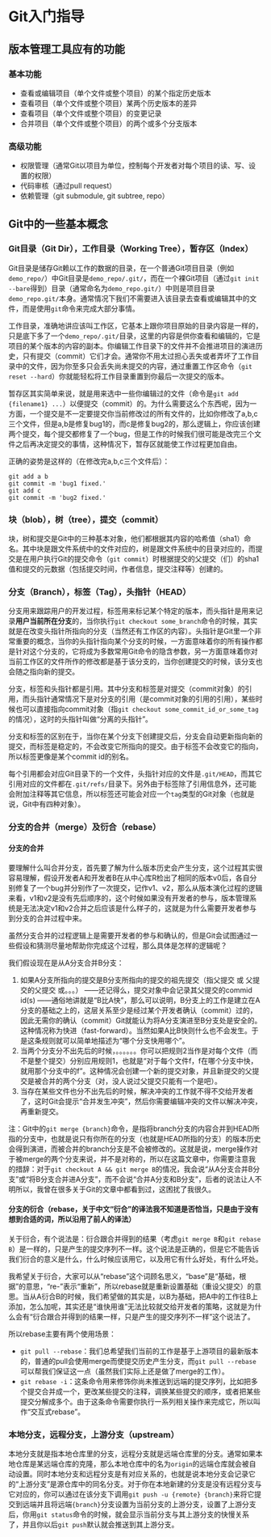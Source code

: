 Git入门指导
===========

版本管理工具应有的功能
----------------------

### 基本功能

- 查看或编辑项目（单个文件或整个项目）的某个指定历史版本
- 查看项目（单个文件或整个项目）某两个历史版本的差异
- 查看项目（单个文件或整个项目）的变更记录
- 合并项目（单个文件或整个项目）的两个或多个分支版本

### 高级功能

- 权限管理（通常Git以项目为单位，控制每个开发者对每个项目的读、写、设置的权限）
- 代码审核（通过pull request）
- 依赖管理（git submodule, git subtree, repo）

Git中的一些基本概念
-------------------

### Git目录（Git Dir），工作目录（Working Tree），暂存区（Index）

Git目录是储存Git赖以工作的数据的目录，在一个普通Git项目目录（例如`demo_repo/`）中Git目录是`demo_repo/.git/`，而在一个裸Git项目（通过`git init --bare`得到）目录（通常命名为`demo_repo.git/`）中则是项目目录`demo_repo.git/`本身。通常情况下我们不需要进入该目录去查看或编辑其中的文件，而是使用`git`命令来完成大部分事情。

工作目录，准确地讲应该叫工作区，它基本上跟你项目原始的目录内容是一样的，只是底下多了一个`demo_repo/.git/`目录，这里的内容是供你查看和编辑的，它是项目的某个版本的内容的副本。你编辑工作目录下的文件并不会推进项目的演进历史，只有提交（commit）它们才会。通常你不用太过担心丢失或者弄坏了工作目录中的文件，因为你至多只会丢失尚未提交的内容，通过重置工作区命令（`git reset --hard`）你就能轻松将工作目录重置到你最后一次提交的版本。

暂存区其实简单来说，就是用来选中一些你编辑过的文件（命令是`git add {filename1} ...`）以便提交（commit）的。为什么需要这么个东西呢，因为一方面，一个提交是不一定要提交你当前修改过的所有文件的，比如你修改了a,b,c三个文件，但是a,b是修复bug1的，而c是修复bug2的，那么逻辑上，你应该创建两个提交，每个提交都修复了一个bug，但是工作的时候我们很可能是改完三个文件之后再决定提交的事情，这种情况下，暂存区就能使工作过程更加自由。

正确的姿势是这样的（在修改完a,b,c三个文件后）：

```shell
git add a b
git commit -m 'bug1 fixed.'
git add c
git commit -m 'bug2 fixed.'
```

### 块（blob），树（tree），提交（commit）

块，树和提交是Git中的三种基本对象，他们都根据其内容的哈希值（sha1）命名。其中块是跟文件系统中的文件对应的，树是跟文件系统中的目录对应的，而提交是在用户执行Git的提交命令（`git commit`）时根据提交的父提交（们）的sha1值和提交的元数据（包括提交时间，作者信息，提交注释等）创建的。

### 分支（Branch），标签（Tag），头指针（HEAD）

分支用来跟踪用户的开发过程，标签用来标记某个特定的版本，而头指针是用来记录**用户当前所在分支**的，当你执行`git checkout some_branch`命令的时候，其实就是在改变头指针所指向的分支（当然还有工作区的内容）。头指针是Git里一个非常重要的概念，当你的头指针指向某个分支的时候，一方面意味着你的所有操作都是针对这个分支的，它将成为多数常用Git命令的隐含参数，另一方面意味着你对当前工作区的文件所作的修改都是基于该分支的，当你创建提交的时候，该分支也会随之指向新的提交。

分支，标签和头指针都是引用。其中分支和标签是对提交（commit对象）的引用，而头指针通常情况下是对分支的引用（是commit对象的引用的引用），某些时候也可以直接指向commit对象（指`git checkout some_commit_id_or_some_tag`的情况），这时的头指针叫做“分离的头指针”。

分支和标签的区别在于，当你在某个分支下创建提交后，分支会自动更新指向新的提交，而标签是稳定的，不会改变它所指向的提交。由于标签不会改变它的指向，所以标签更像是某个commit id的别名。

每个引用都会对应Git目录下的一个文件，头指针对应的文件是`.git/HEAD`，而其它引用对应的文件都在`.git/refs/`目录下。另外由于标签除了引用信息外，还可能会附加注释等其它信息，所以标签还可能会对应一个`tag`类型的Git对象（也就是说，Git中有四种对象）。

### 分支的合并（merge）及衍合（rebase）

#### 分支的合并

要理解什么叫合并分支，首先要了解为什么版本历史会产生分支，这个过程其实很容易理解，假设开发者A和开发者B在从中心库R检出了相同的版本v0后，各自分别修复了一个bug并分别作了一次提交，记作v1、v2，那么从版本演化过程的逻辑来看，v1和v2是没有先后顺序的，这个时候如果没有开发者的参与，版本管理系统是无法决定v1和v2合并之后应该是什么样子的，这就是为什么需要开发者参与到分支的合并过程中来。

虽然分支合并的过程逻辑上是需要开发者的参与和确认的，但是Git会试图通过一些假设和猜测尽量地帮助你完成这个过程，那么具体是怎样的逻辑呢？

我们假设现在是从A分支合并B分支：

1. 如果A分支所指向的提交是B分支所指向的提交的祖先提交（指父提交 或 父提交的父提交 或。。。） ——还记得么，提交对象中会记录其父提交的commid id(s) ——通俗地讲就是“B比A快”，那么可以说明，B分支上的工作是建立在A分支的基础之上的，这层关系至少是经过某个开发者确认（commit）过的，因此无需你的确认（commit）Git就能认为将A分支演进至B分支处是安全的。这种情况称为快进（fast-forward）。当然如果A比B快则什么也不会发生。于是这条规则就可以简单地描述为“哪个分支快用哪个”。
2. 当两个分支分不出先后的时候，。。。。。。你可以把规则2当作是对每个文件（而不是整个提交）分别应用规则1，也就是“对于每个文件f，f在哪个分支中快，就用那个分支中的f”。这种情况会创建一个新的提交对象，并且新提交的父提交是被合并的两个分支（对，没人说过父提交只能有一个是吧）。
3. 当存在某些文件也分不出先后的时候，解决冲突的工作就不得不交给开发者了，这时Git会提示“合并发生冲突”，然后你需要编辑冲突的文件以解决冲突，再重新提交。

注：Git中的`git merge {branch}`命令，是指将branch分支的内容合并到HEAD所指的分支中，也就是说只有你所在的分支（也就是HEAD所指的分支）的版本历史会得到演进，而被合并的branch分支是不会被修改的。这就是说，merge操作对于被merge的两个分支来说，并不是对称的，所以在这篇文章中，你需要注意我的措辞：对于`git checkout A && git merge B`的情况，我会说“从A分支合并B分支”或“将B分支合并进A分支”，而不会说“合并A分支和B分支”，后者的说法让人不明所以，我曾在很多关于Git的文章中都看到过，这困扰了我很久。

#### 分支的衍合（rebase，关于中文“衍合”的译法我不知道是否恰当，只是由于没有想到合适的词，所以沿用了前人的译法）

关于衍合，有个说法是：衍合跟合并得到的结果（考虑`git merge B`和`git rebase B`）是一样的，只是产生的提交序列不一样。这个说法是正确的，但是它不能告诉我们衍合的意义是什么，什么时候应该用它，以及用它有什么好处，有什么坏处。

我希望关于衍合，大家可以从“rebase”这个词顾名思义，“base”是“基础，根据”的意思，“re-”表示“重新”，所以rebase就是重新设置基础（重设父提交）的意思。当从A衍合B的时候，我们希望做的其实是，以B为基础，把A中的工作往B上添加，怎么加呢，其实还是“谁快用谁”无法比较就交给开发者的策略，这就是为什么会有“衍合跟合并得到的结果一样，只是产生的提交序列不一样”这个说法了。

所以rebase主要有两个使用场景：
- `git pull --rebase`：我们总希望我们当前的工作是基于上游项目的最新版本的，普通的pull会使用merge而使提交历史产生分支，而`git pull --rebase`可以帮我们保证这一点（虽然我们实际上还是做了merge的工作）。
- `git rebase -i`：这条命令用来修饰你尚未推送到远端的提交序列，比如把多个提交合并成一个，更改某些提交的注释，调换某些提交的顺序，或者把某些提交分解成多个。由于这条命令需要你执行一系列相关操作来完成它，所以叫作“交互式rebase”。

### 本地分支，远程分支，上游分支（upstream）

本地分支就是指本地仓库里的分支，远程分支就是远端仓库里的分支。通常如果本地仓库是某远端仓库的克隆，那么本地仓库中的名为`origin`的远端仓库就会被自动设置。同时本地分支和远程分支是有对应关系的，也就是说本地分支会记录它的“上游分支”是源仓库中的同名分支。对于你在本地新建的分支是没有远程分支与它对应的，你可以通过在该分支下调用`git push -u {remote} {branch}`来将它提交到远端并且将远端`{branch}`分支设置为当前分支的上游分支，设置了上游分支后，你用`git status`命令的时候，就会显示当前分支与其上游分支的快慢关系了，并且你以后`git push`默认就会推送到其上游分支。

